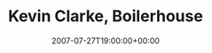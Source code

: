 ---
templateKey: event
guid: 0893f27e-6eab-11ea-99c5-002590d1d1b0
date: 2007-07-27T19:00:00+00:00
eventTime: '7pm'
title: Kevin Clarke, Boilerhouse
artist: Kevin Clarke
city: Toronto
venue: Boilerhouse
group: Tim Shia
guests: Peter Hill, Chris Robinson, Matt Zubeck
---